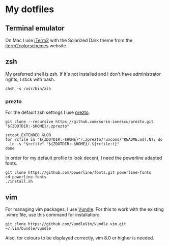 # My dotfiles

## Terminal emulator

On Mac I use [iTerm2](https://www.iterm2.com/) with the Solarized Dark theme from the [iterm2colorschemes](http://iterm2colorschemes.com/) website.

## zsh

My preferred shell is zsh. If it's not installed and I don't have administrator rights, I stick with bash.

    chsh -s /usr/bin/zsh

### prezto

For the default zsh settings I use [prezto](https://github.com/sorin-ionescu/prezto).

    git clone --recursive https://github.com/sorin-ionescu/prezto.git "${ZDOTDIR:-$HOME}/.zprezto"

    setopt EXTENDED_GLOB
    for rcfile in "${ZDOTDIR:-$HOME}"/.zprezto/runcoms/^README.md(.N); do
      ln -s "$rcfile" "${ZDOTDIR:-$HOME}/.${rcfile:t}"
    done

In order for my default profile to look decent, I need the powerline adapted fonts.

    git clone https://github.com/powerline/fonts.git powerline-fonts
    cd powerline-fonts
    ./install.sh

## vim

For managing vim packages, I use [Vundle](https://github.com/VundleVim/Vundle.vim). For this to work with the existing .vimrc file, use this command for installation:

    git clone https://github.com/VundleVim/Vundle.vim.git ~/.vim/bundle/vundle

Also, for colours to be displayed correctly, vim 8.0 or higher is needed.
